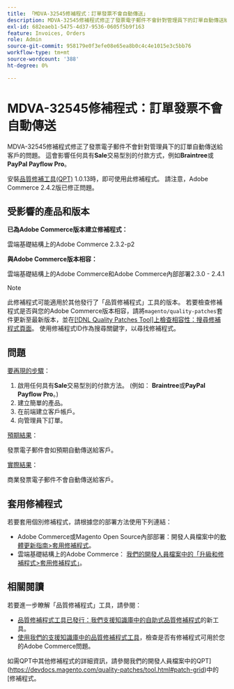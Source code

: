 ```yaml
---
title: 「MDVA-32545修補程式：訂單發票不會自動傳送」
description: MDVA-32545修補程式修正了發票電子郵件不會針對管理員下的訂單自動傳送給客戶的問題。 這會影響任何具有**Sale**交易型別的付款方式，例如**Braintree**或**PayPal Payflow Pro**。
exl-id: 682eaeb1-5475-4d37-9536-0605f5b9f163
feature: Invoices, Orders
role: Admin
source-git-commit: 958179e0f3efe08e65ea8b0c4c4e1015e3c5bb76
workflow-type: tm+mt
source-wordcount: '388'
ht-degree: 0%

---
```


# MDVA-32545修補程式：訂單發票不會自動傳送

MDVA-32545修補程式修正了發票電子郵件不會針對管理員下的訂單自動傳送給客戶的問題。 這會影響任何具有&#x200B;**Sale**&#x200B;交易型別的付款方式，例如&#x200B;**Braintree**&#x200B;或&#x200B;**PayPal Payflow Pro**。

安裝[品質修補工具(QPT)](https://devdocs.magento.com/guides/v2.4/comp-mgr/patching.html#mqp) 1.0.13時，即可使用此修補程式。 請注意，Adobe Commerce 2.4.2版已修正問題。

## 受影響的產品和版本

**已為Adobe Commerce版本建立修補程式：**

雲端基礎結構上的Adobe Commerce 2.3.2-p2

**與Adobe Commerce版本相容：**

雲端基礎結構上的Adobe Commerce和Adobe Commerce內部部署2.3.0 - 2.4.1

>[!NOTE]
>
>此修補程式可能適用於其他發行了「品質修補程式」工具的版本。 若要檢查修補程式是否與您的Adobe Commerce版本相容，請將`magento/quality-patches`套件更新至最新版本，並在[[!DNL Quality Patches Tool]上檢查相容性：搜尋修補程式頁面](https://devdocs.magento.com/quality-patches/tool.html#patch-grid)。 使用修補程式ID作為搜尋關鍵字，以尋找修補程式。

## 問題

<u>要再現的步驟</u>：

1. 啟用任何具有&#x200B;**Sale**&#x200B;交易型別的付款方法。 (例如： **Braintree**&#x200B;或&#x200B;**PayPal Payflow Pro**。)
1. 建立簡單的產品。
1. 在前端建立客戶帳戶。
1. 向管理員下訂單。

<u>預期結果</u>：

發票電子郵件會如預期自動傳送給客戶。

<u>實際結果</u>：

商業發票電子郵件不會自動傳送給客戶。

## 套用修補程式

若要套用個別修補程式，請根據您的部署方法使用下列連結：

* Adobe Commerce或Magento Open Source內部部署：開發人員檔案中的[軟體更新指南>套用修補程式](https://devdocs.magento.com/guides/v2.4/comp-mgr/patching/mqp.html)。
* 雲端基礎結構上的Adobe Commerce： [我們的開發人員檔案中的「升級和修補程式>套用修補程式」](https://devdocs.magento.com/cloud/project/project-patch.html)。

## 相關閱讀

若要進一步瞭解「品質修補程式」工具，請參閱：

* [品質修補程式工具已發行：我們支援知識庫中的自助式品質修補程式](/help/announcements/adobe-commerce-announcements/magento-quality-patches-released-new-tool-to-self-serve-quality-patches.md)的新工具。
* [使用我們的支援知識庫中的品質修補程式工具](/help/support-tools/patches-available-in-qpt-tool/check-patch-for-magento-issue-with-magento-quality-patches.md)，檢查是否有修補程式可用於您的Adobe Commerce問題。

如需QPT中其他修補程式的詳細資訊，請參閱我們的開發人員檔案中的QPT](https://devdocs.magento.com/quality-patches/tool.html#patch-grid)中的[修補程式。
